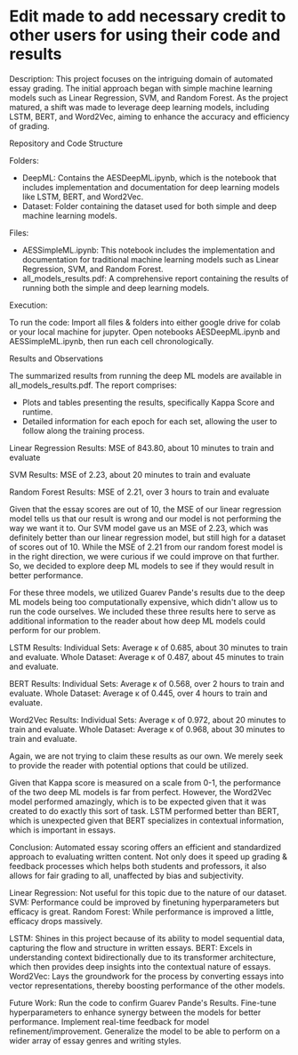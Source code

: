 # Edit made to add necessary credit to other users for using their code and results

Description:
This project focuses on the intriguing domain of automated essay grading. The initial approach began with simple machine learning models such as Linear Regression, SVM, and Random Forest. As the project matured, a shift was made to leverage deep learning models, including LSTM, BERT, and Word2Vec, aiming to enhance the accuracy and efficiency of grading.

Repository and Code Structure

Folders:
  - DeepML: Contains the AESDeepML.ipynb, which is the notebook that includes implementation and documentation for deep learning models like LSTM, BERT, and Word2Vec.
  - Dataset: Folder containing the dataset used for both simple and deep machine learning models.

Files:
  - AESSimpleML.ipynb: This notebook includes the implementation and documentation for traditional machine learning models such as Linear Regression, SVM, and Random Forest.
  - all_models_results.pdf: A comprehensive report containing the results of running both the simple and deep learning models.

Execution:

To run the code:
Import all files & folders into either google drive for colab or your local machine for jupyter. Open notebooks AESDeepML.ipynb and AESSimpleML.ipynb, then run each cell chronologically.

Results and Observations

The summarized results from running the deep ML models are available in all_models_results.pdf. The report comprises:

- Plots and tables presenting the results, specifically Kappa Score and runtime.
- Detailed information for each epoch for each set, allowing the user to follow along the training process.

Linear Regression Results:
MSE of 843.80, about 10 minutes to train and evaluate

SVM Results:
MSE of 2.23, about 20 minutes to train and evaluate

Random Forest Results:
MSE of 2.21, over 3 hours to train and evaluate

Given that the essay scores are out of 10, the MSE of our linear regression model tells us that our result is wrong and our model is not performing the way we want it to. Our SVM model gave us an MSE of 2.23, which was definitely better than our linear regression model, but still high for a dataset of scores out of 10. While the MSE of 2.21 from our random forest model is in the right direction, we were curious if we could improve on that further. So, we decided to explore deep ML models to see if they would result in better performance.

For these three models, we utilized Guarev Pande's results due to the deep ML models being too computationally expensive, which didn't allow us to run the code ourselves. We included these three results here to serve as additional information to the reader about how deep ML models could perform for our problem.

LSTM Results:
Individual Sets: Average κ of 0.685, about 30 minutes to train and evaluate.
Whole Dataset: Average κ of 0.487, about 45 minutes to train and evaluate.

BERT Results:
Individual Sets: Average κ of 0.568, over 2 hours to train and evaluate.
Whole Dataset: Average κ of 0.445, over 4 hours to train and evaluate.

Word2Vec Results: 
Individual Sets: Average κ of 0.972, about 20 minutes to train and evaluate.
Whole Dataset: Average κ of 0.968, about 30 minutes to train and evaluate.

Again, we are not trying to claim these results as our own. We merely seek to provide the reader with potential options that could be utilized.

Given that Kappa score is measured on a scale from 0-1, the performance of the two deep ML models is far from perfect. However,  the Word2Vec model performed amazingly, which is to be expected given that it was created to do exactly this sort of task. LSTM performed better than BERT, which is unexpected given that BERT specializes in contextual information, which is important in essays. 

Conclusion:
Automated essay scoring offers an efficient and standardized approach to evaluating written content. Not only does it speed up grading & feedback processes which helps both students and professors, it also allows for fair grading to all, unaffected by bias and subjectivity.

Linear Regression: Not useful for this topic due to the nature of our dataset.
SVM: Performance could be improved by finetuning hyperparameters but efficacy is great.
Random Forest: While performance is improved a little, efficacy drops massively.

LSTM: Shines in this project because of its ability to model sequential data, capturing the flow and structure in written essays.
BERT: Excels in understanding context bidirectionally due to its transformer architecture, which then provides deep insights into the contextual nature of essays.
Word2Vec: Lays the groundwork for the process by converting essays into vector representations, thereby boosting performance of the other models.

Future Work: 
Run the code to confirm Guarev Pande's Results.
Fine-tune hyperparameters to enhance synergy between the models for better performance.
Implement real-time feedback for model refinement/improvement.
Generalize the model to be able to perform on a wider array of essay genres and writing styles.
